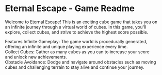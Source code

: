 # Eternal Escape - Game Readme
Welcome to Eternal Escape! This is an exciting cube game that takes you on an infinite journey through a virtual world of cubes. In this game, you'll explore, collect cubes, and strive to achieve the highest score possible.


Features
Infinite Gameplay: The game world is procedurally generated, offering an infinite and unique playing experience every time.<br/>
Collect Cubes: Gather as many cubes as you can to increase your score and unlock new achievements.<br/>
Obstacle Avoidance: Dodge and navigate around obstacles such as moving cubes and challenging terrain to stay alive and continue your journey.


